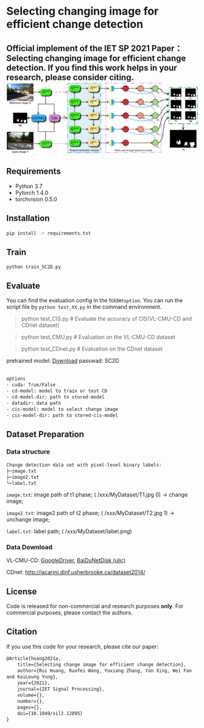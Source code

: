 # Selecting changing image for efficient change detection
Official implement of the IET SP 2021 Paper：**Selecting changing image 
for efficient change detection**. If you find this 
work helps in your research, please consider citing.
![1](img/framework.png)
----------------------
## Requirements
- Python 3.7
- Pytorch 1.4.0
- torchvision 0.5.0

## Installation
```bash
pip install -r requirements.txt
```

## Train
```
python train_SC2D.py
```

## Evaluate
You can find the evaluation config in the folder`option`. 
You can run the script file by `python test_XX.py` 
in the command environment.
> python test_CIS.py # Evaluate the accuracy of CIS(VL-CMU-CD and CDnet dataset)

> python test_CMU.py # Evaluation on the VL-CMU-CD dataset

> python test_CDnet.py # Evaluation on the CDnet dataset

pretrained model: [Download](https://pan.baidu.com/s/1anrjZNFEySvGH8ikyIWLxg) passwad: SC2D
```

options 
- cuda: True/False
- cd-model: model to train or test CD
- cd-model-dir: path to stored-model
- datadir: data path
- cis-model: model to select change image
- cis-model-dir: path to stored-cis-model
```

## Dataset Preparation

### Data structure
```
Change detection data set with pixel-level binary labels:
├─image.txt
├─image2.txt
└─label.txt
```

`image.txt`: image path of t1 phase; ( /xxx/MyDataset/T1.jpg 0) -> change image;

`image2.txt`: image2 path of t2 phase; ( /xxx/MyDataset/T2.jpg 1) -> unchange image;

`label.txt`: label path; ( /xxx/MyDataset/label.png)


### Data Download 

VL-CMU-CD: [GoogleDriver](https://drive.google.com/uc?id=0B-IG2NONFdciOWY5QkQ3OUgwejQ&export=download),
[BaiDuNetDisk (uljc)](https://pan.baidu.com/s/1QVhaxHVOh5ly-5eJMAssyg)

CDnet: http://jacarini.dinf.usherbrooke.ca/dataset2014/

## License

Code is released for non-commercial and research purposes **only**. For commercial purposes, please contact the authors.

## Citation

If you use this code for your research, please cite our paper:

```
@Article{huang2021a,
    title={Selecting change image for efficient change detection},
    author={Rui Huang, Ruofei Wang, Yuxiang Zhang, Yan Xing, Wei Fan and KaiLeung Yung},
    year={2021},
    journal={IET Signal Processing},
    volume={},
    number={},
    pages={},
    doi={10.1049/sil2.12095}
}
```
